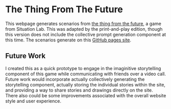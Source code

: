 # The Thing From The Future
This webpage generates scenarios from [the thing from the future](http://situationlab.org/project/the-thing-from-the-future/), 
a game from Situation Lab. This was adapted by the print-and-play edition, though this version does not include the collective
prompt generation component at this time. The scenarios generate on this [GitHub pages site](https://anushadatar.github.io/the-thing-from-the-future/).

## Future Work
I created this as a quick prototype to engage in the imaginitive storytelling component of this game while communicating with
friends over a video call. Future work would incorporate actually collectively generating the storytelling component,
actually storing the individual stories within the site, and providing a way to share stories and drawings directly on the site. There
also could be some improvements associated with the overall website style and user experience.
